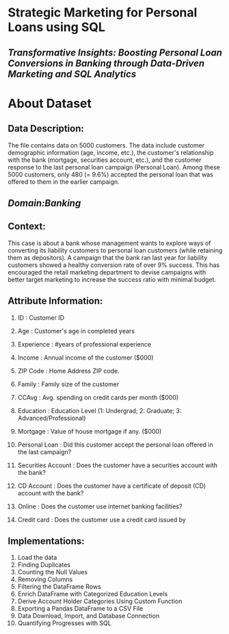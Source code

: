 # **Strategic Marketing for Personal Loans using SQL**
## ***Transformative Insights: Boosting Personal Loan Conversions in Banking through Data-Driven Marketing and SQL Analytics***
# About Dataset
## Data Description:
The file contains data on 5000 customers. The data include customer demographic information (age, income, etc.), the customer's relationship with the bank (mortgage, securities account, etc.), and the customer response to the last personal loan campaign (Personal Loan). Among these 5000 customers, only 480 (= 9.6%) accepted the personal loan that was offered to them in the earlier campaign.

## ***Domain:Banking***

## Context:
This case is about a bank whose management wants to explore ways of converting its liability customers to personal loan customers (while retaining them as depositors). A campaign that the bank ran last year for liability customers showed a healthy conversion rate of over 9% success. This has encouraged the retail marketing department to devise campaigns with better target marketing to increase the success ratio with minimal budget.

## Attribute Information:

1.  ID : Customer ID

2.  Age : Customer's age in completed years

3.  Experience : #years of professional experience

4.  Income : Annual income of the customer ($000)

5.  ZIP Code : Home Address ZIP code.

6.  Family : Family size of the customer

7.  CCAvg : Avg. spending on credit cards per month ($000)

8.  Education : Education Level (1: Undergrad; 2: Graduate; 3: Advanced/Professional)

9.  Mortgage : Value of house mortgage if any. ($000)

10. Personal Loan : Did this customer accept the personal loan offered in the last campaign?

11. Securities Account : Does the customer have a securities account with the bank?

12. CD Account : Does the customer have a certificate of deposit (CD) account with the bank?

13. Online : Does the customer use internet banking facilities?

14. Credit card : Does the customer use a credit card issued by

## Implementations:

1.  Load the data
2.  Finding Duplicates
3.  Counting the Null Values
4.  Removing Columns
5.  Filtering the DataFrame Rows
6.  Enrich DataFrame with Categorized Education Levels
7.  Derive Account Holder Categories Using Custom Function
8.  Exporting a Pandas DataFrame to a CSV File
9.  Data Download, Import, and Database Connection
10. Quantifying Progresses with SQL
